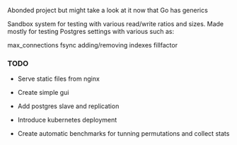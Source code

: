 Abonded project but might take a look at it now that Go has generics

Sandbox system for testing with various read/write ratios and sizes. 
Made mostly for testing Postgres settings with various such as:

max_connections
fsync
adding/removing indexes
fillfactor
 
### TODO

* Serve static files from nginx
* Create simple gui

* Add postgres slave and replication
* Introduce kubernetes deployment

* Create automatic benchmarks for tunning permutations and collect stats
